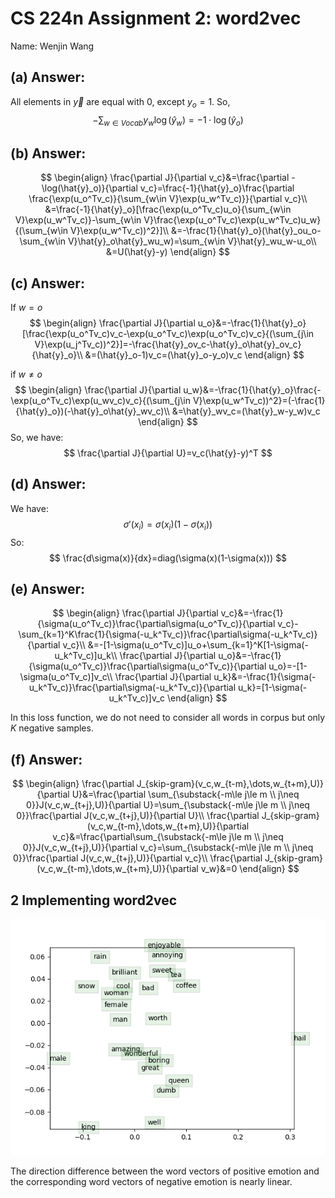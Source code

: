 # CS 224n Assignment 2: word2vec

Name: Wenjin Wang

## (a) Answer:
All elements in $\vec{y}$ are equal with $0$, except $y_o=1$. So,
$$
-\sum_{w\in Vocab}y_w\log(\hat{y}_w)=-1\cdot \log(\hat{y}_o)
$$

## (b) Answer:
$$
\begin{align}
	\frac{\partial J}{\partial v_c}&=\frac{\partial -\log(\hat{y}_o)}{\partial v_c}=\frac{-1}{\hat{y}_o}\frac{\partial \frac{\exp(u_o^Tv_c)}{\sum_{w\in V}\exp(u_w^Tv_c)}}{\partial v_c}\\
	&=\frac{-1}{\hat{y}_o}[\frac{\exp(u_o^Tv_c)u_o}{\sum_{w\in V}\exp(u_w^Tv_c)}-\sum_{w\in V}\frac{\exp(u_o^Tv_c)\exp(u_w^Tv_c)u_w}{(\sum_{w\in V}\exp(u_w^Tv_c))^2}]\\
	&=-\frac{1}{\hat{y}_o}(\hat{y}_ou_o-\sum_{w\in V}\hat{y}_o\hat{y}_wu_w)=\sum_{w\in V}\hat{y}_wu_w-u_o\\
	&=U(\hat{y}-y)
\end{align}
$$

## (c) Answer:

If $w=o$
$$
\begin{align}
\frac{\partial J}{\partial u_o}&=-\frac{1}{\hat{y}_o}[\frac{\exp(u_o^Tv_c)v_c-\exp(u_o^Tv_c)\exp(u_o^Tv_c)v_c}{(\sum_{j\in V}\exp(u_j^Tv_c))^2}]=-\frac{\hat{y}_ov_c-\hat{y}_o\hat{y}_ov_c}{\hat{y}_o}\\
&=(\hat{y}_o-1)v_c=(\hat{y}_o-y_o)v_c
\end{align}
$$

if $w\neq o$
$$
\begin{align}
\frac{\partial J}{\partial u_w}&=-\frac{1}{\hat{y}_o}\frac{-\exp(u_o^Tv_c)\exp(u_wv_c)v_c}{(\sum_{j\in V}\exp(u_w^Tv_c))^2}=(-\frac{1}{\hat{y}_o})(-\hat{y}_o\hat{y}_wv_c)\\
&=\hat{y}_wv_c=(\hat{y}_w-y_w)v_c
\end{align}
$$
So, we have:
$$
\frac{\partial J}{\partial U}=v_c(\hat{y}-y)^T
$$

## (d) Answer:
We have:
$$
\sigma'(x_i)=\sigma(x_i)(1-\sigma(x_i))
$$
So:
$$
\frac{d\sigma(x)}{dx}=diag(\sigma(x)(1-\sigma(x)))
$$

## (e) Answer:
$$
\begin{align}
\frac{\partial J}{\partial v_c}&=-\frac{1}{\sigma(u_o^Tv_c)}\frac{\partial\sigma(u_o^Tv_c)}{\partial v_c}-\sum_{k=1}^K\frac{1}{\sigma(-u_k^Tv_c)}\frac{\partial\sigma(-u_k^Tv_c)}{\partial v_c}\\
&=-[1-\sigma(u_o^Tv_c)]u_o+\sum_{k=1}^K[1-\sigma(-u_k^Tv_c)]u_k\\
\frac{\partial J}{\partial u_o}&=-\frac{1}{\sigma(u_o^Tv_c)}\frac{\partial\sigma(u_o^Tv_c)}{\partial u_o}=-[1-\sigma(u_o^Tv_c)]v_c\\
\frac{\partial J}{\partial u_k}&=-\frac{1}{\sigma(-u_k^Tv_c)}\frac{\partial\sigma(-u_k^Tv_c)}{\partial u_k}=[1-\sigma(-u_k^Tv_c)]v_c
\end{align}
$$

In this loss function, we do not need to consider all words in corpus but only $K$ negative samples.

## (f) Answer:
$$
\begin{align}
\frac{\partial J_{skip-gram}(v_c,w_{t-m},\dots,w_{t+m},U)}{\partial U}&=\frac{\partial \sum_{\substack{-m\le j\le m \\ j\neq 0}}J(v_c,w_{t+j},U)}{\partial U}=\sum_{\substack{-m\le j\le m \\ j\neq 0}}\frac{\partial J(v_c,w_{t+j},U)}{\partial U}\\
\frac{\partial J_{skip-gram}(v_c,w_{t-m},\dots,w_{t+m},U)}{\partial v_c}&=\frac{\partial\sum_{\substack{-m\le j\le m \\ j\neq 0}}J(v_c,w_{t+j},U)}{\partial v_c}=\sum_{\substack{-m\le j\le m \\ j\neq 0}}\frac{\partial J(v_c,w_{t+j},U)}{\partial v_c}\\
\frac{\partial J_{skip-gram}(v_c,w_{t-m},\dots,w_{t+m},U)}{\partial v_w}&=0
\end{align}
$$
## 2 Implementing word2vec
![](./a2/word_vectors.png)

The direction difference between the word vectors of positive emotion and the corresponding word vectors of negative emotion is nearly linear.


